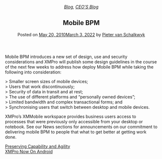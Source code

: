 
<article class="post-238 post type-post status-publish format-standard has-post-thumbnail hentry category-blog category-pieter-blog tag-bpm" id="post-238">
<div class="article-inner">
<header class="entry-header">
<div class="entry-header-text entry-header-text-top text-center">
<h6 class="entry-category is-xsmall"><a href="https://xmpro.com/category/blog/" rel="category tag">Blog</a>, <a href="https://xmpro.com/category/blog/pieter-blog/" rel="category tag">CEO'S Blog</a></h6><h1 class="entry-title">Mobile BPM</h1><div class="entry-divider is-divider small"></div>
<div class="entry-meta uppercase is-xsmall">
<span class="posted-on">Posted on <a href="https://xmpro.com/mobile-bpm/" rel="bookmark"><time class="entry-date published" datetime="2010-05-20T05:56:47+00:00">May 20, 2010</time><time class="updated" datetime="2022-03-03T04:11:37+00:00">March 3, 2022</time></a></span> <span class="byline">by <span class="meta-author vcard"><a class="url fn n" href="https://xmpro.com/author/pietervs/">Pieter van Schalkwyk</a></span></span> </div>
</div>
</header>
<div class="entry-content single-page">
<p>Mobile BPM introduces a new set of design, use and security considerations and XMPro will publish some design guidelines in the course of the next few weeks to address how deploy Mobile BPM while taking the following into consideration:</p>
<p>&gt; Smaller screen sizes of mobile devices;<br/>
&gt; Users that work discontinuously;<br/>
&gt; Security of data in transit and at rest;<br/>
&gt; The use of different platforms and “personally owned devices”;<br/>
&gt; Limited bandwidth and complex transactional forms; and<br/>
&gt; Synchronising users that switch between desktop and mobile devices.</p>
<p>XMPro’s XMMobile workspace provides business users access to processes that were previously only accessible from your desktop or notebook. See our News sections for announcements on our commitment to delivering mobile BPM to people that what to get better at getting work done.</p>
<div class="blog-share text-center"><div class="is-divider medium"></div><div class="social-icons share-icons share-row relative"><a aria-label="Share on WhatsApp" class="icon button circle is-outline tooltip whatsapp show-for-medium" data-action="share/whatsapp/share" href="whatsapp://send?text=Mobile%20BPM - https://xmpro.com/mobile-bpm/" title="Share on WhatsApp"><i class="icon-whatsapp"></i></a><a aria-label="Share on Facebook" class="icon button circle is-outline tooltip facebook" data-label="Facebook" href="https://www.facebook.com/sharer.php?u=https://xmpro.com/mobile-bpm/" onclick="window.open(this.href,this.title,'width=500,height=500,top=300px,left=300px'); return false;" rel="noopener nofollow" target="_blank" title="Share on Facebook"><i class="icon-facebook"></i></a><a aria-label="Share on Twitter" class="icon button circle is-outline tooltip twitter" href="https://twitter.com/share?url=https://xmpro.com/mobile-bpm/" onclick="window.open(this.href,this.title,'width=500,height=500,top=300px,left=300px'); return false;" rel="noopener nofollow" target="_blank" title="Share on Twitter"><i class="icon-twitter"></i></a><a aria-label="Email to a Friend" class="icon button circle is-outline tooltip email" href="/cdn-cgi/l/email-protection#1b24686e79717e786f2656747972777e3e292b594b563d79747f622658737e78703e292b6f7372683e292b746e6f3e285a3e292b736f6f6b683e285a3e295d3e295d63766b6974357874763e295d76747972777e36796b763e295d" rel="nofollow" title="Email to a Friend"><i class="icon-envelop"></i></a><a aria-label="Pin on Pinterest" class="icon button circle is-outline tooltip pinterest" href="https://pinterest.com/pin/create/button?url=https://xmpro.com/mobile-bpm/&amp;media=https://xmpro.com/wp-content/uploads/2010/05/XMPro-Icon-1024x1024.png&amp;description=Mobile%20BPM" onclick="window.open(this.href,this.title,'width=500,height=500,top=300px,left=300px'); return false;" rel="noopener nofollow" target="_blank" title="Pin on Pinterest"><i class="icon-pinterest"></i></a><a aria-label="Share on LinkedIn" class="icon button circle is-outline tooltip linkedin" href="https://www.linkedin.com/shareArticle?mini=true&amp;url=https://xmpro.com/mobile-bpm/&amp;title=Mobile%20BPM" onclick="window.open(this.href,this.title,'width=500,height=500,top=300px,left=300px'); return false;" rel="noopener nofollow" target="_blank" title="Share on LinkedIn"><i class="icon-linkedin"></i></a></div></div></div>
<nav class="navigation-post" id="nav-below" role="navigation">
<div class="flex-row next-prev-nav bt bb">
<div class="flex-col flex-grow nav-prev text-left">
<div class="nav-previous"><a href="https://xmpro.com/preserving-capability-and-agility/" rel="prev"><span class="hide-for-small"><i class="icon-angle-left"></i></span> Preserving Capability and Agility</a></div>
</div>
<div class="flex-col flex-grow nav-next text-right">
<div class="nav-next"><a href="https://xmpro.com/xmpro-now-on-android/" rel="next">XMPro Now On Android <span class="hide-for-small"><i class="icon-angle-right"></i></span></a></div> </div>
</div>
</nav>
</div>
</article>
<div class="comments-area" id="comments">
</div>
